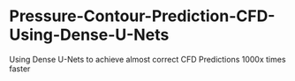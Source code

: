 # Pressure-Contour-Prediction-CFD-Using-Dense-U-Nets

Using Dense U-Nets to achieve almost correct CFD Predictions 1000x times faster
